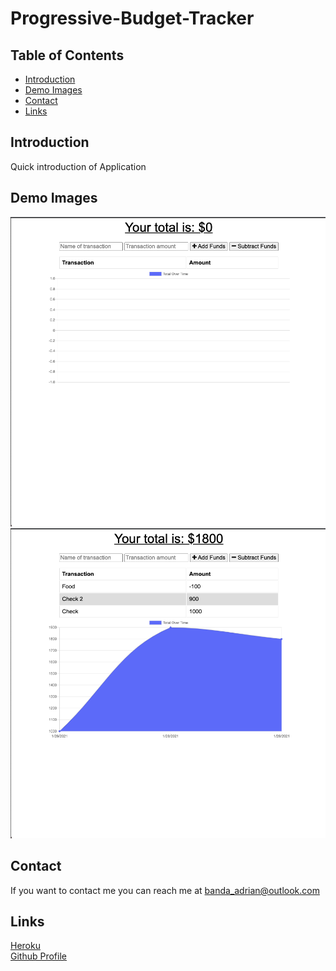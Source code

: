 # Progressive-Budget-Tracker

## Table of Contents
* [Introduction](#introduction) 
* [Demo Images](#demo-images)
* [Contact](#contact)
* [Links](#links)

## Introduction
Quick introduction of Application

## Demo Images

![screenshot](public/images/index.png) 
![screenshot](public/images/index2.png) 


## Contact
If you want to contact me you can reach me at banda_adrian@outlook.com

## Links
[Heroku](https://workout-tracker-ab.herokuapp.com/)  
[Github Profile](https://github.com/banda-adrian)